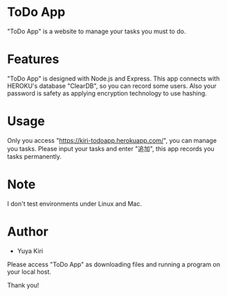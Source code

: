 # ToDo App

"ToDo App" is a website to manage your tasks you must to do.

 
# Features
 
"ToDo App" is designed with Node.js and Express.
This app connects with HEROKU's database "ClearDB", so you can record some users.
Also your password is safety as applying encryption technology to use hashing.

 
# Usage
 
Only you access "https://kiri-todoapp.herokuapp.com/", you can manage you tasks.
Please input your tasks and enter "追加", this app records you tasks permanently.

 
# Note
 
I don't test environments under Linux and Mac.
 
# Author
 
* Yuya Kiri
 
 
Please access "ToDo App" as downloading files and running a program on your local host.
 
Thank you!
